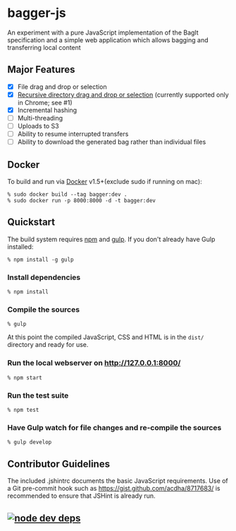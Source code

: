 # bagger-js

An experiment with a pure JavaScript implementation of the BagIt specification
and a simple web application which allows bagging and transferring local content


## Major Features

* [x] File drag and drop or selection
* [x] [Recursive directory drag and drop or selection](https://github.com/loc-rdc/bagger-js/pull/1) (currently supported only in Chrome; see #1)
* [x] Incremental hashing
* [ ] Multi-threading
* [ ] Uploads to S3
* [ ] Ability to resume interrupted transfers
* [ ] Ability to download the generated bag rather than individual files

## Docker

To build and run via [Docker](https://www.docker.com) v1.5+(exclude sudo if running on mac):

    % sudo docker build --tag bagger:dev .
    % sudo docker run -p 8000:8000 -d -t bagger:dev

## Quickstart

The build system requires [npm](https://npmjs.org) and [gulp](http://gulpjs.com). If you don't already have Gulp installed:

    % npm install -g gulp


### Install dependencies

    % npm install

### Compile the sources

    % gulp

At this point the compiled JavaScript, CSS and HTML is in the `dist/` directory and ready for use.

### Run the local webserver on http://127.0.0.1:8000/

    % npm start

### Run the test suite

    % npm test

### Have Gulp watch for file changes and re-compile the sources

    % gulp develop


## Contributor Guidelines

The included .jshintrc documents the basic JavaScript requirements. Use of a Git pre-commit hook such as
https://gist.github.com/acdha/8717683/ is recommended to ensure that JSHint is already run.

## [![node dev deps](https://david-dm.org/libraryofcongress/bagger-js/dev-status.png)](https://david-dm.org/libraryofcongress/bagger-js#dev-badge-embed=&info=devDependencies&view=table) ##
